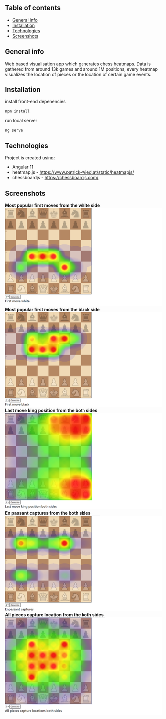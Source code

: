 ## Table of contents
* [General info](#general-info)
* [Installation](#installation)
* [Technologies](#technologies)
* [Screenshots](#screenshots)

## General info
Web based visualisation app which generates chess heatmaps.
Data is gathered from around 13k games and around 1M positions, every heatmap visualizes the location of pieces or the location of certain game events.

## Installation
install front-end depenencies
```
npm install
```
run local server
```
ng serve
```

## Technologies
Project is created using:
* Angular 11
* heatmap.js - https://www.patrick-wied.at/static/heatmapjs/
* chessboardjs - https://chessboardjs.com/

## Screenshots
**Most popular first moves from the white side**
![Heatmap1](src/assets/img/screen1.png)
**Most popular first moves from the black side**
![Heatmap2](src/assets/img/screen2.png)
**Last move king position from the both sides**
![Heatmap3](src/assets/img/screen3.png)
**En passant captures from the both sides**
![Heatmap4](src/assets/img/screen4.png)
**All pieces capture location from the both sides**
![Heatmap5](src/assets/img/screen5.png)
